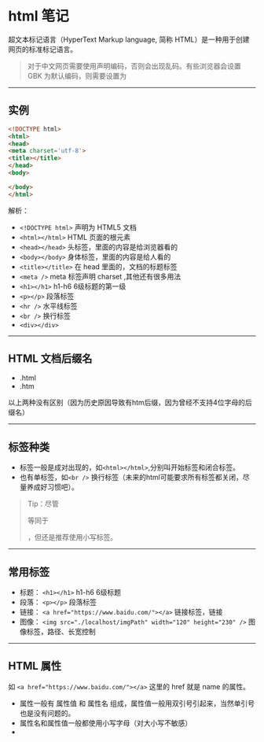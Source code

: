 # html 笔记

超文本标记语言（HyperText Markup language, 简称 HTML）是一种用于创建网页的标准标记语言。

> 对于中文网页需要使用<meta charset='utf-8'>声明编码，否则会出现乱码。有些浏览器会设置 GBK 为默认编码，则需要设置为<meta charset='gbk'>

---

## 实例

```html
<!DOCTYPE html> 
<html>
<head>
<meta charset='utf-8'>
<title></title>
</head>
<body>

</body>
</html>
```

解析：
- `<!DOCTYPE html>` 声明为 HTML5 文档
- `<html></html>` HTML 页面的根元素
- `<head></head>` 头标签，里面的内容是给浏览器看的
- `<body></body>` 身体标签，里面的内容是给人看的
- `<title></title>` 在 head 里面的，文档的标题标签
- `<meta />` meta 标签声明 charset ,其他还有很多用法
- `<h1></h1>` h1-h6 6级标题的第一级
- `<p></p>` 段落标签
- `<hr />` 水平线标签
- `<br />` 换行标签
- `<div></div>` 

---

## HTML 文档后缀名

- .html
- .htm

以上两种没有区别（因为历史原因导致有htm后缀，因为曾经不支持4位字母的后缀名）

---

## 标签种类

- 标签一般是成对出现的，如`<html></html>`,分别叫开始标签和闭合标签。
- 也有单标签，如`<br />` 换行标签（未来的html可能要求所有标签都关闭，尽量养成好习惯吧）。 

> Tip：尽管<P>等同于<p>，但还是推荐使用小写标签。

---

## 常用标签

- 标题： `<h1></h1>` h1-h6 6级标题
- 段落： `<p></p>` 段落标签
- 链接： `<a href="https://www.baidu.com/"></a>` 链接标签，链接
- 图像： `<img src="./localhost/imgPath" width="120" height="230" />` 图像标签，路径、长宽控制

---

## HTML 属性

如 `<a href="https://www.baidu.com/"></a>` 这里的 href 就是 name 的属性。  
- 属性一般有 属性值 和 属性名 组成，属性值一般用双引号引起来，当然单引号也是没有问题的。
- 属性名和属性值一般都使用小写字母（对大小写不敏感）  
- 